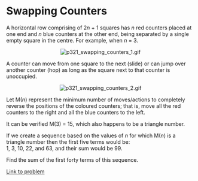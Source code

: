 # Swapping Counters

<p>A horizontal row comprising of 2<var>n</var> + 1 squares has <var>n</var> red counters placed at one end and <var>n</var> blue counters at the other end, being separated by a single empty square in the centre. For example, when <var>n</var> = 3.</p>

<p></p><div align="center"><img src="project/images/p321_swapping_counters_1.gif" alt="p321_swapping_counters_1.gif" /></div>

<p>A counter can move from one square to the next (slide) or can jump over another counter (hop) as long as the square next to that counter is unoccupied.</p>

<p></p><div align="center"><img src="project/images/p321_swapping_counters_2.gif" alt="p321_swapping_counters_2.gif" /></div>

<p>Let M(<var>n</var>) represent the minimum number of moves/actions to completely reverse the positions of the coloured counters; that is, move all the red counters to the right and all the blue counters to the left.</p>
<p>It can be verified M(3) = 15, which also happens to be a triangle number.</p>

<p>If we create a sequence based on the values of <var>n</var> for which M(<var>n</var>) is a triangle number then the first five terms would be:
<br />1, 3, 10, 22, and 63, and their sum would be 99.</p>

<p>Find the sum of the first forty terms of this sequence.</p>

[Link to problem](https://projecteuler.net/problem=321)
